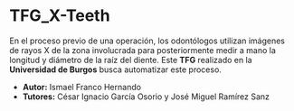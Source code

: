 # TFG_X-Teeth
En el proceso previo de una operación, los odontólogos utilizan imágenes de rayos X de la zona involucrada para posteriormente medir a mano la longitud y diámetro de la raíz del diente. Este **TFG** realizado en la **Universidad de Burgos** busca automatizar este proceso.

* **Autor:** Ismael Franco Hernando 
* **Tutores:** César Ignacio García Osorio y José Miguel Ramírez Sanz
